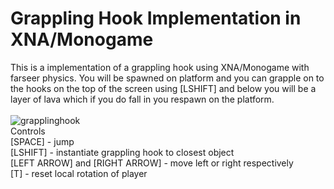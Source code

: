 # Grappling Hook Implementation in XNA/Monogame
This is a implementation of a grappling hook using XNA/Monogame with farseer physics.
You will be spawned on platform and you can grapple on to the hooks on the top of the screen using [LSHIFT] and below you will be a layer of lava which if you do fall in you respawn on the platform. <br /><br />
![grapplinghook](https://user-images.githubusercontent.com/19439575/34493351-81104336-f011-11e7-81c9-cc691cfca6c2.gif) <br />
Controls <br />
[SPACE] - jump <br />
[LSHIFT] - instantiate grappling hook to closest object <br />
[LEFT ARROW] and [RIGHT ARROW] - move left or right respectively <br />
[T] - reset local rotation of player
